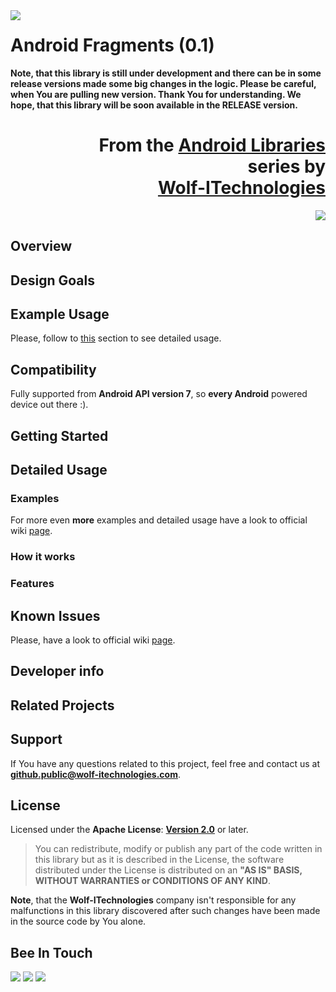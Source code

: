 <a href="http://www.android.com/">
<img align="left" src="http://www.wolf-itechnologies.com/images/wit/android/wit_ic_android_100.png" />
</a>

Android Fragments (0.1)
===============

**Note, that this library is still under development and there can be in some release versions made some big changes in the logic. Please be careful, when You are pulling new version. Thank You for understanding. We hope, that this library will be soon available in the RELEASE version.**

<h1 align="right">
	From the <a href="" title="">Android Libraries</a>
	<br/>
	series by
	<br/>
	<a href="" title="">Wolf-ITechnologies</a>
</h1>
<p align="right">
	<img src="http://www.wolf-itechnologies.com/images/wit/main/logo/wit_logo_200.png" />
</p>

## Overview ##

## Design Goals ##

## Example Usage ##

Please, follow to [this](#detailed-usage) section to see detailed usage.

## Compatibility ##

Fully supported from **Android API version 7**, so **every Android** powered device out there :).

## Getting Started ##

## Detailed Usage ##

### Examples ###

For more even **more** examples and detailed usage have a look to official wiki [page](https://github.com/Wolf-ITechnologies/android_fragments/wiki/Detailed-Usage).

### How it works ###

### Features ###

## Known Issues ##

Please, have a look to official wiki [page](https://github.com/Wolf-ITechnologies/android_fragments/wiki/Known-Issues).

## Developer info ##

## Related Projects

## Support ##

If You have any questions related to this project, feel free and contact us at **[github.public@wolf-itechnologies.com](mailto:github.public@wolf-itechnologies.com)**.

## License ##

Licensed under the **Apache License**: **[Version 2.0](http://www.apache.org/licenses/LICENSE-2.0)** or later.

> You can redistribute, modify or publish any part of the code written in this library but as it is described in the License, the software distributed under the License is distributed on an **"AS IS" BASIS, WITHOUT WARRANTIES or CONDITIONS OF ANY KIND**.

**Note**, that the **Wolf-ITechnologies** company isn't responsible for any malfunctions in this library discovered after such changes have been made in the source code by You alone.

## Bee In Touch ##

[![](http://www.wolf-itechnologies.com/images/wit/social/google/wit_ic_google+_100.png)](https://plus.google.com/104376986791224020588 "Visit our Google+ page for Android")
[![](http://www.wolf-itechnologies.com/images/wit/social/facebook/wit_ic_facebook_100.png)](https://www.facebook.com/pages/AndroidWolf-ITechnologies/627264120638706 "Visit our Facebook page for Android")
[![](http://www.wolf-itechnologies.com/images/wit/social/twitter/wit_ic_twitter_100.png)](https://twitter.com/AndroidWIT "Visit our Twitter page for Android")